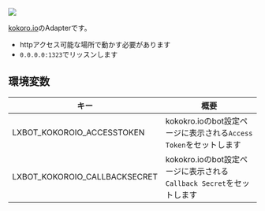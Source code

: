 [![](http://img.shields.io/badge/godoc-reference-5272B4.svg?style=flat-square)](https://godoc.org/github.com/lxbot/adapter-kokoro.io)

[kokoro.io](https://kokoro.io)のAdapterです。

- httpアクセス可能な場所で動かす必要があります
- `0.0.0.0:1323`でリッスンします

## 環境変数

| キー | 概要 |
| ---- | ---- |
| LXBOT_KOKOROIO_ACCESSTOKEN | kokokro.ioのbot設定ページに表示される`Access Token`をセットします |
| LXBOT_KOKOROIO_CALLBACKSECRET | kokokro.ioのbot設定ページに表示される`Callback Secret`をセットします |